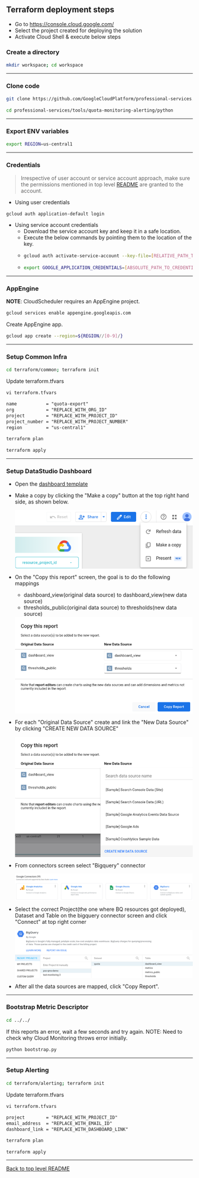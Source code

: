 ## Terraform deployment steps

* Go to https://console.cloud.google.com/
* Select the project created for deploying the solution
* Activate Cloud Shell & execute below steps


### Create a directory
```bash
mkdir workspace; cd workspace
```


---
### Clone code
```bash
git clone https://github.com/GoogleCloudPlatform/professional-services.git
```

```bash
cd professional-services/tools/quota-monitoring-alerting/python
```


---
### Export ENV variables
```bash
export REGION=us-central1
```


---
### Credentials

> Irrespective of user account or service account approach, make sure the permissions mentioned in top level [README](../README.md#common-steps) are granted to the account.

* Using user credentials
```bash
gcloud auth application-default login
```

* Using service account credentials
  * Download the service account key and keep it in a safe location.
  * Execute the below commands by pointing them to the location of the key.
  * ```bash
    gcloud auth activate-service-account --key-file=[RELATIVE_PATH_TO_CREDENTIALS_FILE]
    ```
  * ```bash
    export GOOGLE_APPLICATION_CREDENTIALS=[ABSOLUTE_PATH_TO_CREDENTIALS_FILE]
    ```

---
### AppEngine
**NOTE**: CloudScheduler requires an AppEngine project.

```bash
gcloud services enable appengine.googleapis.com
```

Create AppEngine app.
```bash
gcloud app create --region=${REGION//[0-9]/} 
```

---
### Setup Common Infra

```bash
cd terraform/common; terraform init
```

Update terraform.tfvars
```
vi terraform.tfvars
```

```
name           = "quota-export"
org            = "REPLACE_WITH_ORG_ID"
project        = "REPLACE_WITH_PROJECT_ID"
project_number = "REPLACE_WITH_PROJECT_NUMBER"
region         = "us-central1"
```

```bash
terraform plan
```

```bash
terraform apply
```

---
### Setup DataStudio Dashboard

* Open the [dashboard template](https://datastudio.google.com/reporting/50bdadac-9ea0-4dcd-bee2-f323c968186d)

* Make a copy by clicking the "Make a copy" button at the top right hand side, as shown below.

  <img src="make_a_copy.png" align="center" />

* On the "Copy this report" screen, the goal is to do the following mappings
  * dashboard_view(original data source) to dashboard_view(new data source)
  * thresholds_public(original data source) to thresholds(new data source)

  <img src="copy_report_end_state.png" align="center" />

* For each "Original Data Source" create and link the "New Data Source" by
  clicking "CREATE NEW DATA SOURCE"

  <img src="copy_report.png" align="center" />

* From connectors screen select "Bigquery" connector

  <img src="connectors.png" align="center" />

* Select the correct Project(the one where BQ resources got deployed), Dataset and Table on the bigquery connector screen and click "Connect" at top right corner

  <img src="bigquery_connector.png" align="center" />

* After all the data sources are mapped, click "Copy Report".


---
### Bootstrap Metric Descriptor

```bash
cd ../../
```

If this reports an error, wait a few seconds and try again.
NOTE: Need to check why Cloud Monitoring throws error initially.
```bash
python bootstrap.py
```

---
### Setup Alerting
```bash
cd terraform/alerting; terraform init
```

Update terraform.tfvars
```
vi terraform.tfvars
```

```
project        = "REPLACE_WITH_PROJECT_ID"
email_address  = "REPLACE_WITH_EMAIL_ID"
dashboard_link = "REPLACE_WITH_DASHBOARD_LINK"
```

```bash
terraform plan
```

```bash
terraform apply
```

---
[Back to top level README](../README.md)
